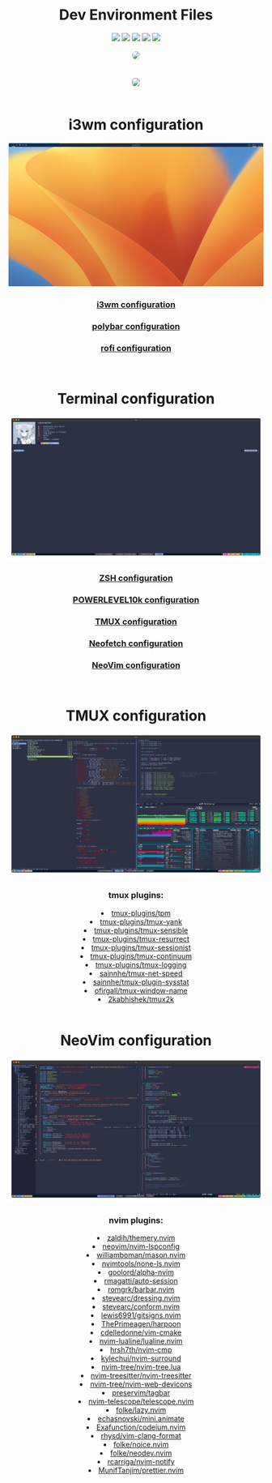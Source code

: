 <h1 align="center">Dev Environment Files</h1>

<div class=badges align="center">
    <a href="./LICENSE.md"><img src="https://img.shields.io/github/license/Nighty3098/DevDotfiles?style=for-the-badge&color=a6e0b8&logoColor=85e185&labelColor=1c1c29" /></a>
    <img src="https://img.shields.io/github/issues/Nighty3098/DevDotfiles?style=for-the-badge&color=dbb6ed&logoColor=85e185&labelColor=1c1c29" />
    <img src="https://img.shields.io/github/issues-pr/Nighty3098/DevDotfiles?style=for-the-badge&color=ef9f9c&logoColor=85e185&labelColor=1c1c29" />
    <img src="https://img.shields.io/github/last-commit/Nighty3098/DevDotfiles?style=for-the-badge&logo=github&color=7dc4e4&logoColor=D9E0EE&labelColor=1c1c29"/>
    <img src="https://img.shields.io/github/stars/Nighty3098/DevDotfiles?style=for-the-badge&logo=apachespark&color=eed49f&logoColor=D9E0EE&labelColor=1c1c29"/>
    <br><br>
    <a href="https://discord.gg/tnHSEc2cZv"><img src="https://invidget.switchblade.xyz/r8jWX8ugDd" style="border-radius: 15px;"/></a><br>
    <br><br>
    <img class="badge" src="https://img.shields.io/badge/Linux-FCC624?style=for-the-badge&logo=linux&logoColor=black&color=eed49f"  style="border-radius: 5px;"/>
</div>
<br>
<div class="i3wm" align="center">
    <h1 align="center">i3wm configuration</h1>
    <img src="images/i3.png" />
    <h3 align="center"><a href="https://github.com/Nighty3098/DevDotfiles/blob/main/.config/i3/config">i3wm configuration</a></h3>
    <h3 align="center"><a href="https://github.com/Nighty3098/DevDotfiles/blob/main/.config/polybar/config">polybar configuration</a></h3>
    <h3 align="center"><a href="https://github.com/Nighty3098/DevDotfiles/blob/main/.config/rofi/config.rasi">rofi configuration</a></h3>
</div>
<br>
<div class="term_config" align="center">         
	<h1 align="center">Terminal configuration</h1>
	<img src="./images/nf.png" />
	<h3 align="center"><a href="https://github.com/Nighty3098/DevDotfiles/blob/main/.zshrc">ZSH configuration</a></h3>
	<h3 align="center"><a href="https://github.com/Nighty3098/DevDotfiles/blob/main/.p10k.zsh">POWERLEVEL10k configuration</a></h3>
	<h3 align="center"><a href="https://github.com/Nighty3098/DevDotfiles/blob/main/.tmux.conf">TMUX configuration</a></h3>
	<h3 align="center"><a href="https://github.com/Nighty3098/DevDotfiles/blob/main/.config/neofetch/config.conf">Neofetch configuration</a></h3>
	<h3 align="center"><a href="https://github.com/N1ght3098/DevDotfiles/tree/main/.config/nvim">NeoVim configuration</a></h3>
</div>
<br>
<div class="tmux_config" align="center">
    <h1 align="center">TMUX configuration</h1>
    <img src="./images/tmux.png" />
    <h3 align="center">tmux plugins:</h3>
    <li><a href="https://github.com/tmux-plugins/tpm">tmux-plugins/tpm</a></li>
    <li><a href="https://github.com/tmux-plugins/tmux-yank">tmux-plugins/tmux-yank</a></li>
    <li><a href="https://github.com/tmux-plugins/tmux-sensible">tmux-plugins/tmux-sensible</a></li>
    <li><a href="https://github.com/tmux-plugins/tmux-resurrect">tmux-plugins/tmux-resurrect</a></li>
    <li><a href="https://github.com/tmux-plugins/tmux-sessionist">tmux-plugins/tmux-sessionist</a></li>
    <li><a href="https://github.com/tmux-plugins/tmux-continuum">tmux-plugins/tmux-continuum</a></li>
    <li><a href="https://github.com/tmux-plugins/tmux-logging">tmux-plugins/tmux-logging</a></li>
    <li><a href="https://github.com/sainnhe/tmux-net-speed">sainnhe/tmux-net-speed</a></li>
    <li><a href="https://github.com/sainnhe/tmux-plugin-sysstat">sainnhe/tmux-plugin-sysstat</a></li>
    <li><a href="https://github.com/ofirgall/tmux-window-name">ofirgall/tmux-window-name</a></li>
    <li><a href="https://github.com/2kabhishek/tmux2k">2kabhishek/tmux2k</a></li>
</div>
<br>
<div class="nvim_config" align="center">
	<h1 align="center">NeoVim configuration</h1>
    <img src="./images/nvim.png" />
	<h3 align="center">nvim plugins:</h3>
        <li><a href="https://github.com/zaldih/themery.nvim">zaldih/themery.nvim</a></li>
		<li><a href="https://github.com/neovim/nvim-lspconfig">neovim/nvim-lspconfig</a></li>
		<li><a href="https://github.com/williamboman/mason.nvim">williamboman/mason.nvim</a></li>
		<li><a href="https://github.com/nvimtools/none-ls.nvim">nvimtools/none-ls.nvim</a></li>
		<li><a href="https://github.com/goolord/alpha-nvim">goolord/alpha-nvim</a></li>
		<li><a href="https://github.com/rmagatti/auto-session">rmagatti/auto-session</a></li>
		<li><a href="https://github.com/romgrk/barbar.nvim">romgrk/barbar.nvim</a></li>
		<li><a href="https://github.com/stevearc/dressing.nvim">stevearc/dressing.nvim</a></li>
		<li><a href="https://github.com/stevearc/conform.nvim">stevearc/conform.nvim</a></li>
		<li><a href="https://github.com/lewis6991/gitsigns.nvim">lewis6991/gitsigns.nvim</a></li>
		<li><a href="https://github.com/ThePrimeagen/harpoon">ThePrimeagen/harpoon</a></li>
		<li><a href="https://github.com/cdelledonne/vim-cmake">cdelledonne/vim-cmake</a></li>
		<li><a href="https://github.com/nvim-lualine/lualine.nvim">nvim-lualine/lualine.nvim</a></li>
		<li><a href="https://github.com/hrsh7th/nvim-cmp">hrsh7th/nvim-cmp</a></li>
		<li><a href="https://github.com/kylechui/nvim-surround">kylechui/nvim-surround</a></li>
		<li><a href="https://github.com/nvim-tree/nvim-tree.lua">nvim-tree/nvim-tree.lua</a></li>
		<li><a href="https://github.com/nvim-treesitter/nvim-treesitter">nvim-treesitter/nvim-treesitter</a></li>
		<li><a href="https://github.com/nvim-tree/nvim-web-devicons">nvim-tree/nvim-web-devicons</a></li>
		<li><a href="https://github.com/preservim/tagbar">preservim/tagbar</a></li>
		<li><a href="https://github.com/nvim-telescope/telescope.nvim">nvim-telescope/telescope.nvim</a></li>
		<li><a href="https://github.com/folke/lazy.nvim">folke/lazy.nvim</a></li>
        <li><a href="https://github.com/echasnovski/mini.animate">echasnovski/mini.animate</a></li>
        <li><a href="https://github.com/Exafunction/codeium.nvim">Exafunction/codeium.nvim</a></li>
        <li><a href="https://github.com/rhysd/vim-clang-format">rhysd/vim-clang-format</a></li>
        <li><a href="https://github.com/folke/noice.nvim">folke/noice.nvim</a></li>
        <li><a href="https://github.com/folke/neodev.nvim">folke/neodev.nvim</a></li>
        <li><a href="https://github.com/rcarriga/nvim-notify">rcarriga/nvim-notify</a></li>
        <li><a href="https://github.com/MunifTanjim/prettier.nvim">MunifTanjim/prettier.nvim</a></li>
</div>
